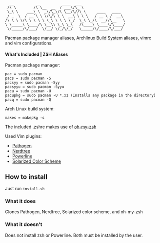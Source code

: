       __          __          ____  ___                    
     /\ \        /\ \__  __  / ___\/\_ \                   
     \_\ \    ___\ \  _\/\_\/\ \__/\//\ \     ____   ____  
     / _  \  / __`\ \ \/\/\ \ \  __\ \ \ \   / __ \ /  __\ 
    /\ \ \ \/\ \ \ \ \ \_\ \ \ \ \_/  \_\ \_/\  __//\__   \
    \ \_____\ \____/\ \__\\ \_\ \_\   /\____\ \____\/\____/
     \/_____/\/___/  \/__/ \/_/\/_/   \_____/\/____/\/___/ 
                                                           
                                                           

Pacman package manager aliases, Archlinux Build System aliases, vimrc and vim configurations.

#### What's Included | ZSH Aliases
Pacman package manager:

	pac = sudo pacman
	pacs = sudo pacman -S
	pacsyy = sudo pacman -Syy
	pacsyyu = sudo pacman -Syyu
	pacu = sudo pacman -U
	pacupkg = sudo pacman -U *.xz (Installs any package in the directory)
	pacq = sudo pacman -Q
	
Arch Linux build system:

	makes = makepkg -s

The included .zshrc makes use of [oh-my-zsh](https://github.com/robbyrussell/oh-my-zsh)

Used Vim plugins:
* [Pathogen](https://github.com/tpope/vim-pathogen)
* [Nerdtree](https://github.com/scrooloose/nerdtree)
* [Powerline](https://github.com/Lokaltog/powerline)
* [Solarized Color Scheme](https://github.com/altercation/vim-colors-solarized)

## How to install
Just run `install.sh`
### What it does
Clones Pathogen, Nerdtree, Solarized color scheme, and oh-my-zsh

### What it doesn't
Does not install zsh or Powerline. Both must be installed by the user.
